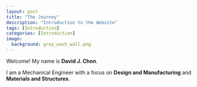 ```yaml
---
layout: post
title: "The Journey"
description: "Introduction to the Website"
tags: [Introduction]
categories: [Introduction]
image:
  background: grey_wash_wall.png
---
```


Welcome! My name is **David J. Chon**.

I am a Mechanical Engineer with a focus on **Design and Manufacturing** and **Materials and Structures**.  